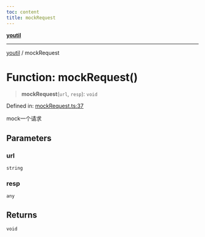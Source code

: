 ```yaml
---
toc: content
title: mockRequest
---
```

[**youtil**](../README.md)

***

[youtil](../globals.md) / mockRequest

# Function: mockRequest()

> **mockRequest**(`url`, `resp`): `void`

Defined in: [mockRequest.ts:37](https://github.com/sxei/youtil/blob/7f7adc3aa8118da3d99649c0a35e2677f23d7bc0/src/mockRequest.ts#L37)

mock一个请求

## Parameters

### url

`string`

### resp

`any`

## Returns

`void`

